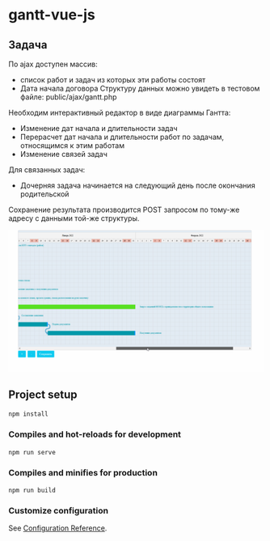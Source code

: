 # gantt-vue-js

## Задача

По ajax доступен массив:
- список работ и задач из которых эти работы состоят
- Дата начала договора
Структуру данных можно увидеть в тестовом файле: public/ajax/gantt.php

Необходим интерактивный редактор в виде диаграммы Гантта:
- Изменение дат начала и длительности задач
- Перерасчет дат начала и длительности работ по задачам, относящимся к этим работам
- Изменение связей задач

Для связанных задач:
- Дочерняя задача начинается на следующий день после окончания родительской

Сохранение результата производится POST запросом по тому-же адресу с данными той-же структуры.

![](https://github.com/m6t9/gantt-vue-js/blob/main/screen.gif)


## Project setup
```
npm install
```

### Compiles and hot-reloads for development
```
npm run serve
```

### Compiles and minifies for production
```
npm run build
```

### Customize configuration
See [Configuration Reference](https://cli.vuejs.org/config/).
